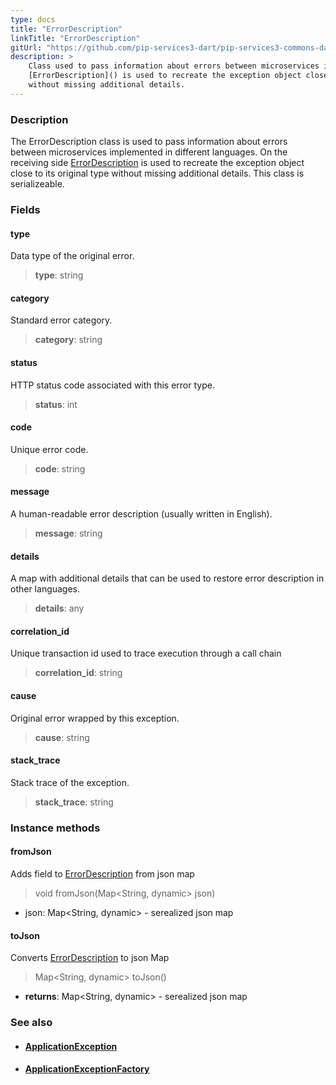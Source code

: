 ```yaml
---
type: docs
title: "ErrorDescription"
linkTitle: "ErrorDescription"
gitUrl: "https://github.com/pip-services3-dart/pip-services3-commons-dart"
description: >
    Class used to pass information about errors between microservices implemented in different languages. On the receiving side
    [ErrorDescription]() is used to recreate the exception object close to its original type
    without missing additional details.
---
```


### Description

The ErrorDescription class is used to pass information about errors between microservices implemented in different languages. On the receiving side [ErrorDescription]() is used to recreate the exception object close to its original type without missing additional details. This class is serializeable.

### Fields

<span class="hide-title-link">

#### type
Data type of the original error. 
> **type**: string

#### category
Standard error category. 
> **category**: string

#### status
HTTP status code associated with this error type. 
> **status**: int

#### code
Unique error code. 
> **code**: string

#### message
A human-readable error description (usually written in English). 
> **message**: string

#### details
A map with additional details that can be used to restore error description in other languages. 
> **details**: any

#### correlation_id
Unique transaction id used to trace execution through a call chain    
> **correlation_id**: string

#### cause
Original error wrapped by this exception.  
> **cause**: string

#### stack_trace
Stack trace of the exception.  
> **stack_trace**: string

</span>

### Instance methods

#### fromJson
Adds field to [ErrorDescription]() from json map

> void fromJson(Map\<String, dynamic\> json)

- json: Map\<String, dynamic\> - serealized json map

#### toJson
Converts [ErrorDescription]() to json Map

> Map\<String, dynamic\> toJson()

- **returns**: Map\<String, dynamic\> - serealized json map




### See also
- #### [ApplicationException](../application_exception)
- #### [ApplicationExceptionFactory](../application_exception_factory)
